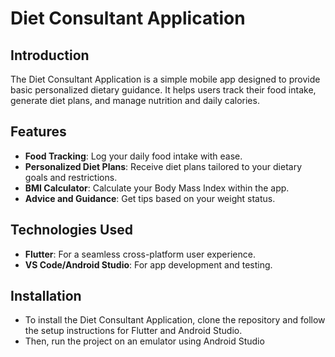 # Diet Consultant Application

## Introduction
The Diet Consultant Application is a simple mobile app designed to provide basic personalized dietary guidance. It helps users track their food intake, generate diet plans, and manage nutrition and daily calories.

## Features
- **Food Tracking**: Log your daily food intake with ease.
- **Personalized Diet Plans**: Receive diet plans tailored to your dietary goals and restrictions.
- **BMI Calculator**: Calculate your Body Mass Index within the app.
- **Advice and Guidance**: Get tips based on your weight status.

## Technologies Used
- **Flutter**: For a seamless cross-platform user experience.
- **VS Code/Android Studio**: For app development and testing.

## Installation
- To install the Diet Consultant Application, clone the repository and follow the setup instructions for Flutter and Android Studio.
- Then, run the project on an emulator using Android Studio

